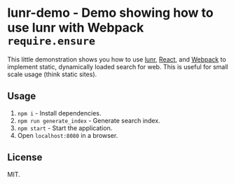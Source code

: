 # lunr-demo - Demo showing how to use lunr with Webpack `require.ensure`

This little demonstration shows you how to use [lunr](http://lunrjs.com/), [React](https://facebook.github.io/react), and [Webpack](https://webpack.github.io/) to implement static, dynamically loaded search for web. This is useful for small scale usage (think static sites).

## Usage

1. `npm i` - Install dependencies.
2. `npm run generate_index` - Generate search index.
3. `npm start` - Start the application.
4. Open `localhost:8080` in a browser.

## License

MIT.

